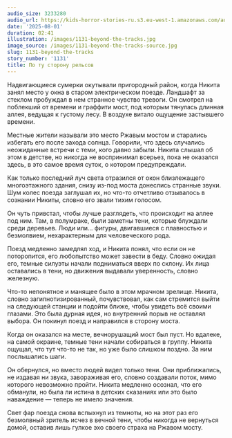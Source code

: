```yaml
---
audio_size: 3233280
audio_url: https://kids-horror-stories-ru.s3.eu-west-1.amazonaws.com/audio/1131-beyond-the-tracks.mp3
date: '2025-08-01'
duration: 02:41
illustration: /images/1131-beyond-the-tracks.jpg
image_source: /images/1131-beyond-the-tracks-source.jpg
slug: 1131-beyond-the-tracks
story_number: '1131'
title: По ту сторону рельсов
---
```


Надвигающиеся сумерки окутывали пригородный район, когда Никита занял место у окна в старом электрическом поезде. Ландшафт за стеклом пробуждал в нем странное чувство тревоги. Он смотрел на поблекший от времени и граффити мост, под которым тянулась длинная аллея, ведущая к густому лесу. В воздухе витало ощущение застывшего времени.

Местные жители называли это место Ржавым мостом и старались избегать его после захода солнца. Говорили, что здесь случались неожиданные встречи с теми, кого давно забыли. Никита слышал об этом в детстве, но никогда не воспринимал всерьез, пока не оказался здесь, в это самое время суток, о котором предупреждали.

Как только последний луч света отразился от окон близлежащего многоэтажного здания, снизу из-под моста донеслись странные звуки. Шум колес поезда заглушал их, но что-то отчетливо отзывалось в сознании Никиты, словно его звали тихим голосом.

Он чуть привстал, чтобы лучше разглядеть, что происходит на аллее под ним. Там, в полумраке, были заметны тени, которые блуждали среди деревьев. Люди или... фигуры, двигавшиеся с плавностью и безмолвием, нехарактерным для человеческого рода.

Поезд медленно замедлял ход, и Никита понял, что если он не поторопится, его любопытство может завести в беду. Словно ожидая его, темные силуэты начали подниматься вверх по склону. Их лица оставались в тени, но движения выдавали уверенность, словно железную.

Что-то непонятное и манящее было в этом мрачном зрелище. Никита, словно загипнотизированный, почувствовал, как сам стремится выйти на следующей станции и подойти ближе, чтобы увидеть всё своими глазами. Это была дурная идея, но внутренний порыв не оставлял выбора. Он покинул поезд и направился в сторону моста.

Когда он оказался на месте, вечнорушащий мост был пуст. Но вдалеке, на самой окраине, темные тени начали собираться в группу. Никита ощущал, что тут что-то не так, но уже было слишком поздно. За ним послышались шаги.

Он обернулся, но вместо людей видел только тени. Они приближались, не издавая ни звука, завораживая его, словно создавали поток, мимо которого невозможно пройти. Никита медленно осознал, что его обманули, но была ли истина в детских сказаниях или это было наваждение — теперь не имело значения.

Свет фар поезда снова вспыхнул из темноты, но на этот раз его безмолвный зритель исчез в вечной тени, чтобы никогда не вернуться домой, оставив лишь гулкое эхо своего страха на Ржавом мосту.